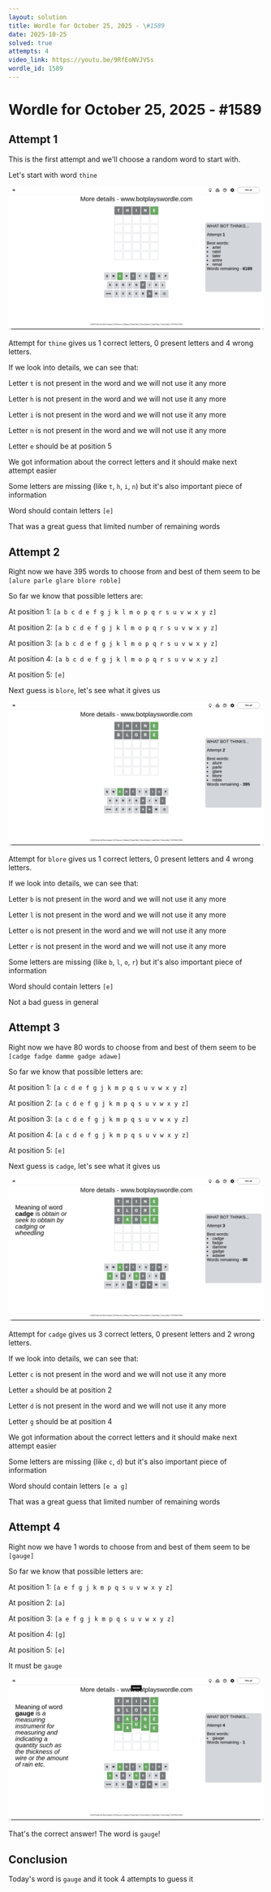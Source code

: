```yaml
---
layout: solution
title: Wordle for October 25, 2025 - \#1589
date: 2025-10-25
solved: true
attempts: 4
video_link: https://youtu.be/9RfEoNVJVSs
wordle_id: 1589
---
```


# Wordle for October 25, 2025 - \#1589

## Attempt 1

This is the first attempt and we'll choose a random word to start with.

Let's start with word `thine`

![Attempt 1](2025-10-25/attempt-1.png)

Attempt for `thine` gives us 1 correct letters, 0 present letters and 4 wrong letters.

If we look into details, we can see that:

Letter `t` is not present in the word and we will not use it any more

Letter `h` is not present in the word and we will not use it any more

Letter `i` is not present in the word and we will not use it any more

Letter `n` is not present in the word and we will not use it any more

Letter `e` should be at position 5

We got information about the correct letters and it should make next attempt easier

Some letters are missing (like `t`, `h`, `i`, `n`) but it's also important piece of information

Word should contain letters `[e]`

That was a great guess that limited number of remaining words



## Attempt 2

Right now we have 395 words to choose from and best of them seem to be `[alure parle glare blore roble]`

So far we know that possible letters are:

At position 1: `[a b c d e f g j k l m o p q r s u v w x y z]`

At position 2: `[a b c d e f g j k l m o p q r s u v w x y z]`

At position 3: `[a b c d e f g j k l m o p q r s u v w x y z]`

At position 4: `[a b c d e f g j k l m o p q r s u v w x y z]`

At position 5: `[e]`

Next guess is `blore`, let's see what it gives us

![Attempt 2](2025-10-25/attempt-2.png)

Attempt for `blore` gives us 1 correct letters, 0 present letters and 4 wrong letters.

If we look into details, we can see that:

Letter `b` is not present in the word and we will not use it any more

Letter `l` is not present in the word and we will not use it any more

Letter `o` is not present in the word and we will not use it any more

Letter `r` is not present in the word and we will not use it any more

Some letters are missing (like `b`, `l`, `o`, `r`) but it's also important piece of information

Word should contain letters `[e]`

Not a bad guess in general



## Attempt 3

Right now we have 80 words to choose from and best of them seem to be `[cadge fadge damme gadge adawe]`

So far we know that possible letters are:

At position 1: `[a c d e f g j k m p q s u v w x y z]`

At position 2: `[a c d e f g j k m p q s u v w x y z]`

At position 3: `[a c d e f g j k m p q s u v w x y z]`

At position 4: `[a c d e f g j k m p q s u v w x y z]`

At position 5: `[e]`

Next guess is `cadge`, let's see what it gives us

![Attempt 3](2025-10-25/attempt-3.png)

Attempt for `cadge` gives us 3 correct letters, 0 present letters and 2 wrong letters.

If we look into details, we can see that:

Letter `c` is not present in the word and we will not use it any more

Letter `a` should be at position 2

Letter `d` is not present in the word and we will not use it any more

Letter `g` should be at position 4

We got information about the correct letters and it should make next attempt easier

Some letters are missing (like `c`, `d`) but it's also important piece of information

Word should contain letters `[e a g]`

That was a great guess that limited number of remaining words



## Attempt 4

Right now we have 1 words to choose from and best of them seem to be `[gauge]`

So far we know that possible letters are:

At position 1: `[a e f g j k m p q s u v w x y z]`

At position 2: `[a]`

At position 3: `[a e f g j k m p q s u v w x y z]`

At position 4: `[g]`

At position 5: `[e]`

It must be `gauge`

![Attempt 4](2025-10-25/attempt-4.png)

That's the correct answer! The word is `gauge`!

## Conclusion

Today's word is `gauge` and it took 4 attempts to guess it

